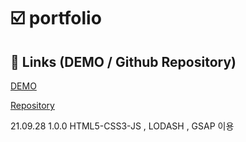 # :ballot_box_with_check: portfolio


## 🎯 Links (DEMO / Github Repository)

[DEMO](https://rncstportfolio.netlify.app/)

[Repository](https://github.com/RNCST/portfolio)


21.09.28 1.0.0 HTML5-CSS3-JS , LODASH , GSAP 이용


